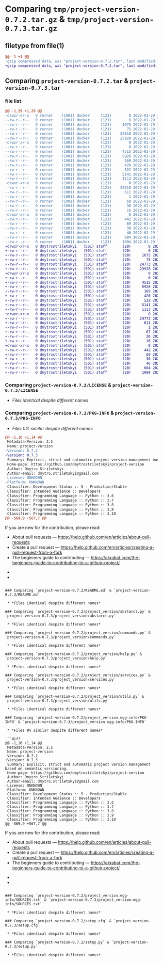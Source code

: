 # Comparing `tmp/project-version-0.7.2.tar.gz` & `tmp/project-version-0.7.3.tar.gz`

## filetype from file(1)

```diff
@@ -1 +1 @@
-gzip compressed data, was "project-version-0.7.2.tar", last modified: Sat Jan 29 16:33:49 2022, max compression
+gzip compressed data, was "project-version-0.7.3.tar", last modified: Mon Jul 10 18:05:14 2023, max compression
```

## Comparing `project-version-0.7.2.tar` & `project-version-0.7.3.tar`

### file list

```diff
@@ -1,29 +1,29 @@
-drwxr-xr-x   0 runner    (1001) docker     (121)        0 2022-01-29 16:33:49.824038 project-version-0.7.2/
--rw-r--r--   0 runner    (1001) docker     (121)        6 2022-01-29 16:33:31.000000 project-version-0.7.2/.project-version
--rw-r--r--   0 runner    (1001) docker     (121)     1075 2022-01-29 16:33:31.000000 project-version-0.7.2/LICENSE
--rw-r--r--   0 runner    (1001) docker     (121)       75 2022-01-29 16:33:31.000000 project-version-0.7.2/MANIFEST.in
--rw-r--r--   0 runner    (1001) docker     (121)    24810 2022-01-29 16:33:49.824038 project-version-0.7.2/PKG-INFO
--rw-r--r--   0 runner    (1001) docker     (121)    23928 2022-01-29 16:33:31.000000 project-version-0.7.2/README.md
-drwxr-xr-x   0 runner    (1001) docker     (121)        0 2022-01-29 16:33:49.820038 project-version-0.7.2/project_version/
--rw-r--r--   0 runner    (1001) docker     (121)        0 2022-01-29 16:33:31.000000 project-version-0.7.2/project_version/__init__.py
--rw-r--r--   0 runner    (1001) docker     (121)     4515 2022-01-29 16:33:31.000000 project-version-0.7.2/project_version/abstarct.py
--rw-r--r--   0 runner    (1001) docker     (121)     5926 2022-01-29 16:33:31.000000 project-version-0.7.2/project_version/commands.py
--rw-r--r--   0 runner    (1001) docker     (121)      169 2022-01-29 16:33:31.000000 project-version-0.7.2/project_version/constants.py
--rw-r--r--   0 runner    (1001) docker     (121)      420 2022-01-29 16:33:31.000000 project-version-0.7.2/project_version/entrypoint.py
--rw-r--r--   0 runner    (1001) docker     (121)      522 2022-01-29 16:33:31.000000 project-version-0.7.2/project_version/help.py
--rw-r--r--   0 runner    (1001) docker     (121)     5141 2022-01-29 16:33:31.000000 project-version-0.7.2/project_version/services.py
--rw-r--r--   0 runner    (1001) docker     (121)     1113 2022-01-29 16:33:31.000000 project-version-0.7.2/project_version/utils.py
-drwxr-xr-x   0 runner    (1001) docker     (121)        0 2022-01-29 16:33:49.820038 project-version-0.7.2/project_version.egg-info/
--rw-r--r--   0 runner    (1001) docker     (121)    24810 2022-01-29 16:33:49.000000 project-version-0.7.2/project_version.egg-info/PKG-INFO
--rw-r--r--   0 runner    (1001) docker     (121)      611 2022-01-29 16:33:49.000000 project-version-0.7.2/project_version.egg-info/SOURCES.txt
--rw-r--r--   0 runner    (1001) docker     (121)        1 2022-01-29 16:33:49.000000 project-version-0.7.2/project_version.egg-info/dependency_links.txt
--rw-r--r--   0 runner    (1001) docker     (121)       68 2022-01-29 16:33:49.000000 project-version-0.7.2/project_version.egg-info/entry_points.txt
--rw-r--r--   0 runner    (1001) docker     (121)       30 2022-01-29 16:33:49.000000 project-version-0.7.2/project_version.egg-info/requires.txt
--rw-r--r--   0 runner    (1001) docker     (121)       16 2022-01-29 16:33:49.000000 project-version-0.7.2/project_version.egg-info/top_level.txt
-drwxr-xr-x   0 runner    (1001) docker     (121)        0 2022-01-29 16:33:49.824038 project-version-0.7.2/requirements/
--rw-r--r--   0 runner    (1001) docker     (121)      442 2022-01-29 16:33:31.000000 project-version-0.7.2/requirements/dev.txt
--rw-r--r--   0 runner    (1001) docker     (121)       69 2022-01-29 16:33:31.000000 project-version-0.7.2/requirements/ops.txt
--rw-r--r--   0 runner    (1001) docker     (121)       30 2022-01-29 16:33:31.000000 project-version-0.7.2/requirements/project.txt
--rw-r--r--   0 runner    (1001) docker     (121)       46 2022-01-29 16:33:31.000000 project-version-0.7.2/requirements/tests.txt
--rw-r--r--   0 runner    (1001) docker     (121)      604 2022-01-29 16:33:49.824038 project-version-0.7.2/setup.cfg
--rw-r--r--   0 runner    (1001) docker     (121)     1994 2022-01-29 16:33:31.000000 project-version-0.7.2/setup.py
+drwxr-xr-x   0 dmytrostriletskyi   (501) staff       (20)        0 2023-07-10 18:05:14.493921 project-version-0.7.3/
+-rw-r--r--   0 dmytrostriletskyi   (501) staff       (20)        6 2023-07-10 18:04:43.000000 project-version-0.7.3/.project-version
+-rw-r--r--   0 dmytrostriletskyi   (501) staff       (20)     1075 2023-07-10 18:03:48.000000 project-version-0.7.3/LICENSE
+-rw-r--r--   0 dmytrostriletskyi   (501) staff       (20)       75 2023-07-10 18:03:48.000000 project-version-0.7.3/MANIFEST.in
+-rw-r--r--   0 dmytrostriletskyi   (501) staff       (20)    24773 2023-07-10 18:05:14.493998 project-version-0.7.3/PKG-INFO
+-rw-r--r--   0 dmytrostriletskyi   (501) staff       (20)    23928 2023-07-10 18:03:48.000000 project-version-0.7.3/README.md
+drwxr-xr-x   0 dmytrostriletskyi   (501) staff       (20)        0 2023-07-10 18:05:14.492679 project-version-0.7.3/project_version/
+-rw-r--r--   0 dmytrostriletskyi   (501) staff       (20)        0 2023-07-10 18:03:48.000000 project-version-0.7.3/project_version/__init__.py
+-rw-r--r--   0 dmytrostriletskyi   (501) staff       (20)     4515 2023-07-10 18:03:48.000000 project-version-0.7.3/project_version/abstarct.py
+-rw-r--r--   0 dmytrostriletskyi   (501) staff       (20)     5926 2023-07-10 18:03:48.000000 project-version-0.7.3/project_version/commands.py
+-rw-r--r--   0 dmytrostriletskyi   (501) staff       (20)      169 2023-07-10 18:03:48.000000 project-version-0.7.3/project_version/constants.py
+-rw-r--r--   0 dmytrostriletskyi   (501) staff       (20)      420 2023-07-10 18:03:48.000000 project-version-0.7.3/project_version/entrypoint.py
+-rw-r--r--   0 dmytrostriletskyi   (501) staff       (20)      522 2023-07-10 18:03:48.000000 project-version-0.7.3/project_version/help.py
+-rw-r--r--   0 dmytrostriletskyi   (501) staff       (20)     5141 2023-07-10 18:03:48.000000 project-version-0.7.3/project_version/services.py
+-rw-r--r--   0 dmytrostriletskyi   (501) staff       (20)     1113 2023-07-10 18:03:48.000000 project-version-0.7.3/project_version/utils.py
+drwxr-xr-x   0 dmytrostriletskyi   (501) staff       (20)        0 2023-07-10 18:05:14.493422 project-version-0.7.3/project_version.egg-info/
+-rw-r--r--   0 dmytrostriletskyi   (501) staff       (20)    24773 2023-07-10 18:05:14.000000 project-version-0.7.3/project_version.egg-info/PKG-INFO
+-rw-r--r--   0 dmytrostriletskyi   (501) staff       (20)      611 2023-07-10 18:05:14.000000 project-version-0.7.3/project_version.egg-info/SOURCES.txt
+-rw-r--r--   0 dmytrostriletskyi   (501) staff       (20)        1 2023-07-10 18:05:14.000000 project-version-0.7.3/project_version.egg-info/dependency_links.txt
+-rw-r--r--   0 dmytrostriletskyi   (501) staff       (20)       67 2023-07-10 18:05:14.000000 project-version-0.7.3/project_version.egg-info/entry_points.txt
+-rw-r--r--   0 dmytrostriletskyi   (501) staff       (20)       30 2023-07-10 18:05:14.000000 project-version-0.7.3/project_version.egg-info/requires.txt
+-rw-r--r--   0 dmytrostriletskyi   (501) staff       (20)       16 2023-07-10 18:05:14.000000 project-version-0.7.3/project_version.egg-info/top_level.txt
+drwxr-xr-x   0 dmytrostriletskyi   (501) staff       (20)        0 2023-07-10 18:05:14.493823 project-version-0.7.3/requirements/
+-rw-r--r--   0 dmytrostriletskyi   (501) staff       (20)      442 2023-07-10 18:03:48.000000 project-version-0.7.3/requirements/dev.txt
+-rw-r--r--   0 dmytrostriletskyi   (501) staff       (20)       69 2023-07-10 18:03:48.000000 project-version-0.7.3/requirements/ops.txt
+-rw-r--r--   0 dmytrostriletskyi   (501) staff       (20)       30 2023-07-10 18:04:35.000000 project-version-0.7.3/requirements/project.txt
+-rw-r--r--   0 dmytrostriletskyi   (501) staff       (20)       46 2023-07-10 18:03:48.000000 project-version-0.7.3/requirements/tests.txt
+-rw-r--r--   0 dmytrostriletskyi   (501) staff       (20)      604 2023-07-10 18:05:14.494229 project-version-0.7.3/setup.cfg
+-rw-r--r--   0 dmytrostriletskyi   (501) staff       (20)     1994 2023-07-10 18:03:48.000000 project-version-0.7.3/setup.py
```

### Comparing `project-version-0.7.2/LICENSE` & `project-version-0.7.3/LICENSE`

 * *Files identical despite different names*

### Comparing `project-version-0.7.2/PKG-INFO` & `project-version-0.7.3/PKG-INFO`

 * *Files 0% similar despite different names*

```diff
@@ -1,16 +1,14 @@
 Metadata-Version: 2.1
 Name: project-version
-Version: 0.7.2
+Version: 0.7.3
 Summary: Explicit, strict and automatic project version management based on semantic versioning.
 Home-page: https://github.com/dmytrostriletskyi/project-version
 Author: Dmytro Striletskyi
 Author-email: dmytro.striletskyi@gmail.com
-License: UNKNOWN
-Platform: UNKNOWN
 Classifier: Development Status :: 5 - Production/Stable
 Classifier: Intended Audience :: Developers
 Classifier: Programming Language :: Python :: 3.6
 Classifier: Programming Language :: Python :: 3.7
 Classifier: Programming Language :: Python :: 3.8
 Classifier: Programming Language :: Python :: 3.9
 Classifier: Programming Language :: Python :: 3.10
@@ -569,9 +567,7 @@
 ```
 
 If you are new for the contribution, please read:
 
 * About pull requests — https://help.github.com/en/articles/about-pull-requests
 * Create a pull request — https://help.github.com/en/articles/creating-a-pull-request-from-a-fork
 * The beginners guide to contributing — https://akrabat.com/the-beginners-guide-to-contributing-to-a-github-project/
-
-
```

### Comparing `project-version-0.7.2/README.md` & `project-version-0.7.3/README.md`

 * *Files identical despite different names*

### Comparing `project-version-0.7.2/project_version/abstarct.py` & `project-version-0.7.3/project_version/abstarct.py`

 * *Files identical despite different names*

### Comparing `project-version-0.7.2/project_version/commands.py` & `project-version-0.7.3/project_version/commands.py`

 * *Files identical despite different names*

### Comparing `project-version-0.7.2/project_version/help.py` & `project-version-0.7.3/project_version/help.py`

 * *Files identical despite different names*

### Comparing `project-version-0.7.2/project_version/services.py` & `project-version-0.7.3/project_version/services.py`

 * *Files identical despite different names*

### Comparing `project-version-0.7.2/project_version/utils.py` & `project-version-0.7.3/project_version/utils.py`

 * *Files identical despite different names*

### Comparing `project-version-0.7.2/project_version.egg-info/PKG-INFO` & `project-version-0.7.3/project_version.egg-info/PKG-INFO`

 * *Files 0% similar despite different names*

```diff
@@ -1,16 +1,14 @@
 Metadata-Version: 2.1
 Name: project-version
-Version: 0.7.2
+Version: 0.7.3
 Summary: Explicit, strict and automatic project version management based on semantic versioning.
 Home-page: https://github.com/dmytrostriletskyi/project-version
 Author: Dmytro Striletskyi
 Author-email: dmytro.striletskyi@gmail.com
-License: UNKNOWN
-Platform: UNKNOWN
 Classifier: Development Status :: 5 - Production/Stable
 Classifier: Intended Audience :: Developers
 Classifier: Programming Language :: Python :: 3.6
 Classifier: Programming Language :: Python :: 3.7
 Classifier: Programming Language :: Python :: 3.8
 Classifier: Programming Language :: Python :: 3.9
 Classifier: Programming Language :: Python :: 3.10
@@ -569,9 +567,7 @@
 ```
 
 If you are new for the contribution, please read:
 
 * About pull requests — https://help.github.com/en/articles/about-pull-requests
 * Create a pull request — https://help.github.com/en/articles/creating-a-pull-request-from-a-fork
 * The beginners guide to contributing — https://akrabat.com/the-beginners-guide-to-contributing-to-a-github-project/
-
-
```

### Comparing `project-version-0.7.2/project_version.egg-info/SOURCES.txt` & `project-version-0.7.3/project_version.egg-info/SOURCES.txt`

 * *Files identical despite different names*

### Comparing `project-version-0.7.2/setup.cfg` & `project-version-0.7.3/setup.cfg`

 * *Files identical despite different names*

### Comparing `project-version-0.7.2/setup.py` & `project-version-0.7.3/setup.py`

 * *Files identical despite different names*

